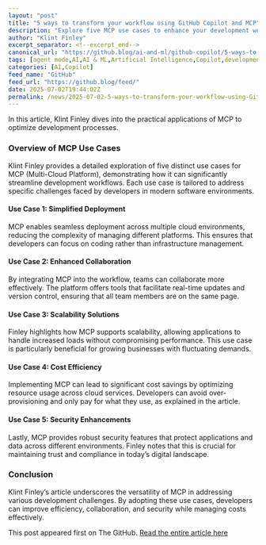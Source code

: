 ```yaml
---
layout: "post"
title: "5 ways to transform your workflow using GitHub Copilot and MCP"
description: "Explore five MCP use cases to enhance your development workflow in this insightful article by Klint Finley."
author: "Klint Finley"
excerpt_separator: <!--excerpt_end-->
canonical_url: "https://github.blog/ai-and-ml/github-copilot/5-ways-to-transform-your-workflow-using-github-copilot-and-mcp/"
tags: [agent mode,AI,AI & ML,Artificial Intelligence,Copilot,development workflow,GitHub Copilot,MCP,software tools]
categories: [AI,Copilot]
feed_name: "GitHub"
feed_url: "https://github.blog/feed/"
date: 2025-07-02T19:44:02Z
permalink: /news/2025-07-02-5-ways-to-transform-your-workflow-using-GitHub-Copilot-and-MCP.html
---
```


In this article, Klint Finley dives into the practical applications of MCP to optimize development processes. <!--excerpt_end--> 

### Overview of MCP Use Cases
Klint Finley provides a detailed exploration of five distinct use cases for MCP (Multi-Cloud Platform), demonstrating how it can significantly streamline development workflows. Each use case is tailored to address specific challenges faced by developers in modern software environments.

#### Use Case 1: Simplified Deployment
MCP enables seamless deployment across multiple cloud environments, reducing the complexity of managing different platforms. This ensures that developers can focus on coding rather than infrastructure management.

#### Use Case 2: Enhanced Collaboration
By integrating MCP into the workflow, teams can collaborate more effectively. The platform offers tools that facilitate real-time updates and version control, ensuring that all team members are on the same page.

#### Use Case 3: Scalability Solutions
Finley highlights how MCP supports scalability, allowing applications to handle increased loads without compromising performance. This use case is particularly beneficial for growing businesses with fluctuating demands.

#### Use Case 4: Cost Efficiency
Implementing MCP can lead to significant cost savings by optimizing resource usage across cloud services. Developers can avoid over-provisioning and only pay for what they use, as explained in the article.

#### Use Case 5: Security Enhancements
Lastly, MCP provides robust security features that protect applications and data across different environments. Finley notes that this is crucial for maintaining trust and compliance in today’s digital landscape.

### Conclusion
Klint Finley’s article underscores the versatility of MCP in addressing various development challenges. By adopting these use cases, developers can improve efficiency, collaboration, and security while managing costs effectively.

This post appeared first on The GitHub. [Read the entire article here](https://github.blog/ai-and-ml/github-copilot/5-ways-to-transform-your-workflow-using-github-copilot-and-mcp/)
